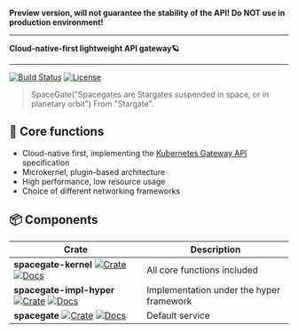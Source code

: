 **Preview version, will not guarantee the stability of the API!
Do NOT use in production environment!**

---

**Cloud-native-first lightweight API gateway🪐**

---

[![Build Status](https://github.com/ideal-world/spacegate/actions/workflows/cicd.yml/badge.svg)](https://github.com/ideal-world/spacegate/actions/workflows/cicd.yml)
[![License](https://img.shields.io/github/license/ideal-world/spacegate)](https://github.com/ideal-world/spacegate/blob/master/LICENSE)

> SpaceGate("Spacegates are Stargates suspended in space, or in planetary orbit") From "Stargate".

## 💖 Core functions

* Cloud-native first, implementing the [Kubernetes Gateway API](https://gateway-api.sigs.k8s.io/api-types/gatewayclass/) specification
* Microkernel, plugin-based architecture
* High performance, low resource usage
* Choice of different networking frameworks

## 📦 Components

| Crate                         | Description | 
|-------------------------------|-------------|
| **spacegate-kernel** [![Crate](https://img.shields.io/crates/v/spacegate-kernel.svg)](https://crates.io/crates/spacegate-kernel) [![Docs](https://docs.rs/spacegate-kernel/badge.svg)](https://docs.rs/spacegate-kernel) | All core functions included |
| **spacegate-impl-hyper** [![Crate](https://img.shields.io/crates/v/spacegate-impl-hyper.svg)](https://crates.io/crates/spacegate-impl-hyper) [![Docs](https://docs.rs/spacegate-impl-hyper/badge.svg)](https://docs.rs/spacegate-impl-hyper)  | Implementation under the hyper framework |
| **spacegate** [![Crate](https://img.shields.io/crates/v/spacegate.svg)](https://crates.io/crates/spacegate) [![Docs](https://docs.rs/spacegate/badge.svg)](https://docs.rs/spacegate)  | Default service |
